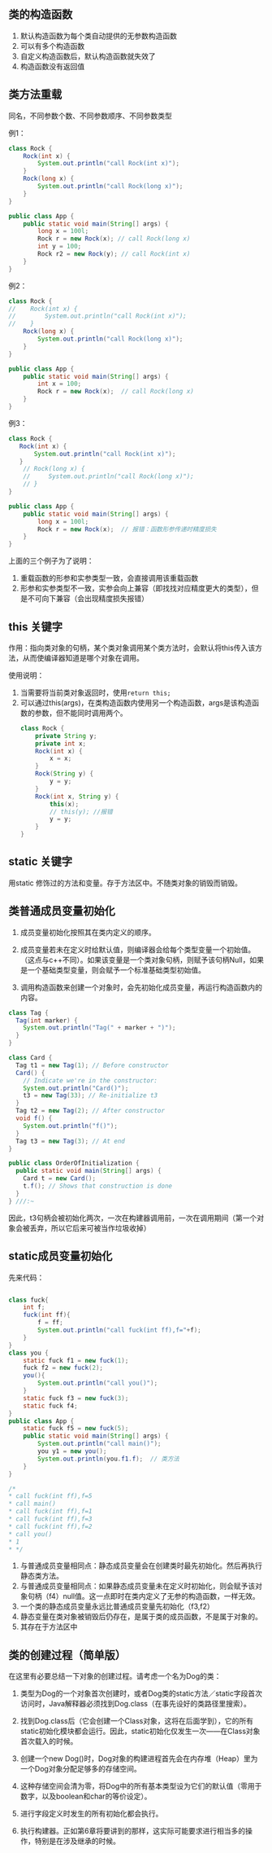## 类的构造函数

1. 默认构造函数为每个类自动提供的无参数构造函数
2. 可以有多个构造函数
3. 自定义构造函数后，默认构造函数就失效了
4. 构造函数没有返回值

## 类方法重载

同名，不同参数个数、不同参数顺序、不同参数类型

例1：
```java
class Rock {
    Rock(int x) {
        System.out.println("call Rock(int x)");
    }
    Rock(long x) {
        System.out.println("call Rock(long x)");
    }
}

public class App {
    public static void main(String[] args) {
        long x = 100l;
        Rock r = new Rock(x); // call Rock(long x)
        int y = 100;
        Rock r2 = new Rock(y); // call Rock(int x)
    }
}
```

例2：
```java
class Rock {
//    Rock(int x) {
//        System.out.println("call Rock(int x)");
//    }
    Rock(long x) {
        System.out.println("call Rock(long x)");
    }
}

public class App {
    public static void main(String[] args) {   
        int x = 100;
        Rock r = new Rock(x);  // call Rock(long x)
    }
}
```

例3：
```java
class Rock {
   Rock(int x) {
       System.out.println("call Rock(int x)");
   }
    // Rock(long x) {
    //     System.out.println("call Rock(long x)");
    // }
}

public class App {
    public static void main(String[] args) {   
        long x = 100l;
        Rock r = new Rock(x);  // 报错：函数形参传递时精度损失
    }
}
```
上面的三个例子为了说明：
1. 重载函数的形参和实参类型一致，会直接调用该重载函数
2. 形参和实参类型不一致，实参会向上兼容（即找找对应精度更大的类型），但是不可向下兼容（会出现精度损失报错）

## this 关键字

作用：指向类对象的句柄，某个类对象调用某个类方法时，会默认将this传入该方法，从而使编译器知道是哪个对象在调用。

使用说明：
1. 当需要将当前类对象返回时，使用```return this;```
2. 可以通过this(args)，在类构造函数内使用另一个构造函数，args是该构造函数的参数，但不能同时调用两个。
    ```java
    class Rock {
        private String y;
        private int x;
        Rock(int x) {
            x = x;
        }
        Rock(String y) {
            y = y;
        }
        Rock(int x, String y) {
            this(x);
            // this(y); //报错
            y = y;
        }
    }   
    ```
## static 关键字

用static 修饰过的方法和变量。存于方法区中。不随类对象的销毁而销毁。

## 类普通成员变量初始化

1. 成员变量初始化按照其在类内定义的顺序。

2. 成员变量若未在定义时给默认值，则编译器会给每个类型变量一个初始值。（这点与c++不同）。如果该变量是一个类对象句柄，则赋予该句柄Null，如果是一个基础类型变量，则会赋予一个标准基础类型初始值。

3. 调用构造函数来创建一个对象时，会先初始化成员变量，再运行构造函数内的内容。

```java
class Tag {
  Tag(int marker) {
    System.out.println("Tag(" + marker + ")");
  }
}

class Card {
  Tag t1 = new Tag(1); // Before constructor
  Card() {
    // Indicate we're in the constructor:
    System.out.println("Card()");
    t3 = new Tag(33); // Re-initialize t3
  }
  Tag t2 = new Tag(2); // After constructor
  void f() {
    System.out.println("f()");
  }
  Tag t3 = new Tag(3); // At end
}

public class OrderOfInitialization {
  public static void main(String[] args) {
    Card t = new Card();
    t.f(); // Shows that construction is done
  }
} ///:~
```
因此，t3句柄会被初始化两次，一次在构建器调用前，一次在调用期间（第一个对象会被丢弃，所以它后来可被当作垃圾收掉）

## static成员变量初始化

先来代码：
```java

class fuck{
    int f;
    fuck(int ff){
        f = ff;
        System.out.println("call fuck(int ff),f="+f);
    }
}
class you {
    static fuck f1 = new fuck(1);
    fuck f2 = new fuck(2);
    you(){
        System.out.println("call you()");
    }
    static fuck f3 = new fuck(3);
    static fuck f4;
}
public class App {
    static fuck f5 = new fuck(5);
    public static void main(String[] args) {
        System.out.println("call main()");
        you y1 = new you();
        System.out.println(you.f1.f);  // 类方法
    }
}

/*
* call fuck(int ff),f=5
* call main()
* call fuck(int ff),f=1
* call fuck(int ff),f=3
* call fuck(int ff),f=2
* call you()
* 1
* */

```


1. 与普通成员变量相同点：静态成员变量会在创建类时最先初始化。然后再执行静态类方法。
2. 与普通成员变量相同点：如果静态成员变量未在定义时初始化，则会赋予该对象句柄（f4）null值。这一点即时在类内定义了无参的构造函数，一样无效。
3. 一个类的静态成员变量永远比普通成员变量先初始化（f3,f2）
4. 静态变量在类对象被销毁后仍存在，是属于类的成员函数，不是属于对象的。
5. 其存在于方法区中


## 类的创建过程（简单版）

在这里有必要总结一下对象的创建过程。请考虑一个名为Dog的类：

1. 类型为Dog的一个对象首次创建时，或者Dog类的static方法／static字段首次访问时，Java解释器必须找到Dog.class（在事先设好的类路径里搜索）。

2. 找到Dog.class后（它会创建一个Class对象，这将在后面学到），它的所有static初始化模块都会运行。因此，static初始化仅发生一次——在Class对象首次载入的时候。

3. 创建一个new Dog()时，Dog对象的构建进程首先会在内存堆（Heap）里为一个Dog对象分配足够多的存储空间。

4. 这种存储空间会清为零，将Dog中的所有基本类型设为它们的默认值（零用于数字，以及boolean和char的等价设定）。

5. 进行字段定义时发生的所有初始化都会执行。

6. 执行构建器。正如第6章将要讲到的那样，这实际可能要求进行相当多的操作，特别是在涉及继承的时候。